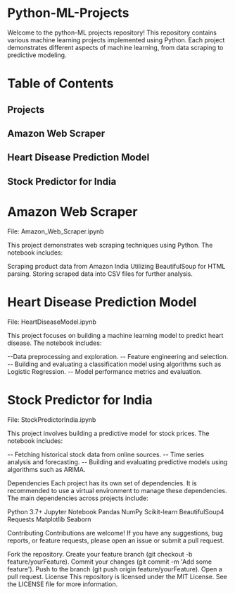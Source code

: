 # Python-ML-Projects

Welcome to the python-ML projects repository! This repository contains various machine learning projects implemented using Python. Each project demonstrates different aspects of machine learning, from data scraping to predictive modeling.

# Table of Contents
<h2>Projects</h2>
<h2>Amazon Web Scraper</h2>
<h2>Heart Disease Prediction Model</h2>
<h2>Stock Predictor for India</h2>

# Amazon Web Scraper
File: Amazon_Web_Scraper.ipynb

This project demonstrates web scraping techniques using Python. The notebook includes:

Scraping product data from Amazon India
Utilizing BeautifulSoup for HTML parsing.
Storing scraped data into CSV files for further analysis.
# Heart Disease Prediction Model
File: HeartDiseaseModel.ipynb

This project focuses on building a machine learning model to predict heart disease. The notebook includes:

--Data preprocessing and exploration.
-- Feature engineering and selection.
-- Building and evaluating a classification model using algorithms such as Logistic Regression.
-- Model performance metrics and evaluation.
# Stock Predictor for India
File: StockPredictorIndia.ipynb

This project involves building a predictive model for stock prices. The notebook includes:

-- Fetching historical stock data from online sources.
-- Time series analysis and forecasting.
-- Building and evaluating predictive models using algorithms such as ARIMA.

Dependencies
Each project has its own set of dependencies. It is recommended to use a virtual environment to manage these dependencies. The main dependencies across projects include:

Python 3.7+
Jupyter Notebook
Pandas
NumPy
Scikit-learn
BeautifulSoup4
Requests
Matplotlib
Seaborn

Contributing
Contributions are welcome! If you have any suggestions, bug reports, or feature requests, please open an issue or submit a pull request.

Fork the repository.
Create your feature branch (git checkout -b feature/yourFeature).
Commit your changes (git commit -m 'Add some feature').
Push to the branch (git push origin feature/yourFeature).
Open a pull request.
License
This repository is licensed under the MIT License. See the LICENSE file for more information.
